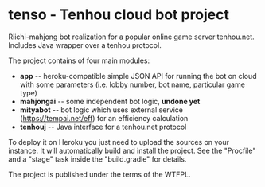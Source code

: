 tenso - Tenhou cloud bot project
===================


Riichi-mahjong bot realization for a popular online game server tenhou.net. Includes Java wrapper over a tenhou protocol.

The project contains of four main modules:
* **app** -- heroku-compatible simple JSON API for running the bot on cloud with some parameters (i.e. lobby number, bot name, particular game type)
* **mahjongai** -- some independent bot logic, **undone yet**
* **mityabot** -- bot logic which uses external service (https://tempai.net/eff) for an efficiency calculation
* **tenhouj** -- Java interface for a tenhou.net protocol

To deploy it on Heroku you just need to upload the sources on your instance. It will automatically build and install the project. See the "Procfile" and a "stage" task inside the "build.gradle" for details.

The project is published under the terms of the WTFPL.